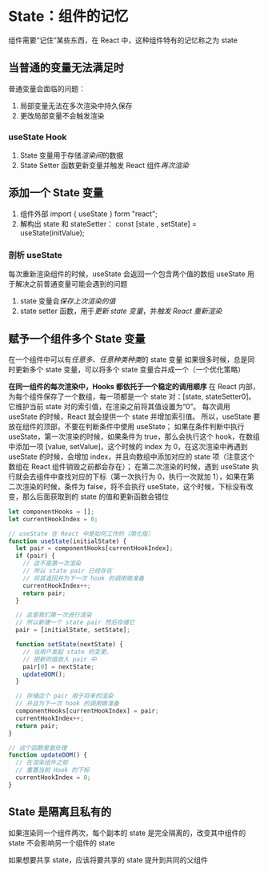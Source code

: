 # State：组件的记忆

组件需要“记住”某些东西，在 React 中，这种组件特有的记忆称之为 state

## 当普通的变量无法满足时

普通变量会面临的问题：

1. 局部变量无法在多次渲染中持久保存
2. 更改局部变量不会触发渲染

### useState Hook

1. State 变量用于存储*渲染间*的数据
2. State Setter 函数更新变量并触发 React 组件*再次渲染*

## 添加一个 State 变量

1. 组件外部 import { useState } form "react";
2. 解构出 state 和 stateSetter： const [state , setState] = useState(initValue);

### 剖析 useState

每次重新渲染组件的时候，useState 会返回一个包含两个值的数组
useState 用于解决之前普通变量可能会遇到的问题

1. state 变量会*保存上次渲染的值*
2. state setter 函数，用于*更新 state 变量*，并*触发 React 重新渲染*

## 赋予一个组件多个 State 变量

在一个组件中可以有*任意多、任意种类种类*的 state 变量
如果很多时候，总是同时更新多个 state 变量，可以将多个 state 变量合并成一个（一个优化策略）

**在同一组件的每次渲染中，Hooks 都依托于一个稳定的调用顺序**
在 React 内部，为每个组件保存了一个数组，每一项都是一个 state 对：[state, stateSetter0]。
它维护当前 state 对的索引值，在渲染之前将其值设置为“0”。
每次调用 useState 的时候，React 就会提供一个 state 并增加索引值。
所以，useState 要放在组件的顶部，不要在判断条件中使用 useState；
如果在条件判断中执行 useState，第一次渲染的时候，如果条件为 true，那么会执行这个 hook，在数组中添加一项 [value, setValue]，这个时候的 index 为 0，在这次渲染中再遇到 useState 的时候，会增加 index，并且向数组中添加对应的 state 项（注意这个数组在 React 组件销毁之前都会存在）；
在第二次渲染的时候，遇到 useState 执行就会去组件中查找对应的下标（第一次执行为 0，执行一次就加 1），如果在第二次渲染的时候，条件为 false，将不会执行 useState，这个时候，下标没有改变，那么后面获取到的 state 的值和更新函数会错位

```js
let componentHooks = [];
let currentHookIndex = 0;

// useState 在 React 中是如何工作的（简化版）
function useState(initialState) {
  let pair = componentHooks[currentHookIndex];
  if (pair) {
    // 这不是第一次渲染
    // 所以 state pair 已经存在
    // 将其返回并为下一次 hook 的调用做准备
    currentHookIndex++;
    return pair;
  }

  // 这是我们第一次进行渲染
  // 所以新建一个 state pair 然后存储它
  pair = [initialState, setState];

  function setState(nextState) {
    // 当用户发起 state 的变更，
    // 把新的值放入 pair 中
    pair[0] = nextState;
    updateDOM();
  }

  // 存储这个 pair 用于将来的渲染
  // 并且为下一次 hook 的调用做准备
  componentHooks[currentHookIndex] = pair;
  currentHookIndex++;
  return pair;
}

// 这个函数里面处理
function updateDOM() {
  // 在渲染组件之前
  // 重置当前 Hook 的下标
  currentHookIndex = 0;
}
```

## State 是隔离且私有的

如果渲染同一个组件两次，每个副本的 state 是完全隔离的，改变其中组件的 state 不会影响另一个组件的 state

如果想要共享 state，应该将要共享的 state 提升到共同的父组件
